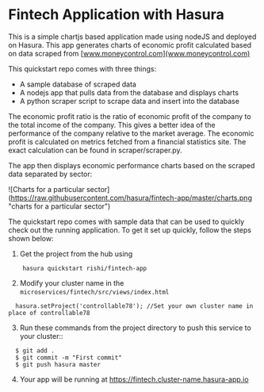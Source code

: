 # Fintech Application with Hasura

This is a simple chartjs based application made using nodeJS and deployed on Hasura. This app generates charts of economic profit calculated based on data scraped from [www.moneycontrol.com](www.moneycontrol.com)

This quickstart repo comes with three things:
* A sample database of scraped data
* A nodejs app that pulls data from the database and displays charts
* A python scraper script to scrape data and insert into the database

The economic profit ratio is the ratio of economic profit of the company to the total income of the company. This gives a better idea of the performance of the company relative to the market average.
The economic profit is calculated on metrics fetched from a financial statistics site. The exact calculation can be found in scraper/scraper.py.

The app then displays economic performance charts based on the scraped data separated by sector:

![Charts for a particular sector]
(https://raw.githubusercontent.com/hasura/fintech-app/master/charts.png "charts for a particular sector")

The quickstart repo comes with sample data that can be used to quickly check out the running application. To get it set up quickly, follow the steps shown below:

1.  Get the project from the hub using

```
    hasura quickstart rishi/fintech-app
```

2. Modify your cluster name in the ``microservices/fintech/src/views/index.html``

```
  hasura.setProject('controllable78'); //Set your own cluster name in place of controllable78
```

3. Run these commands from the project directory to push this service to your cluster::

```
  $ git add .
  $ git commit -m "First commit"
  $ git push hasura master
```
4. Your app will be running at https://fintech.cluster-name.hasura-app.io

